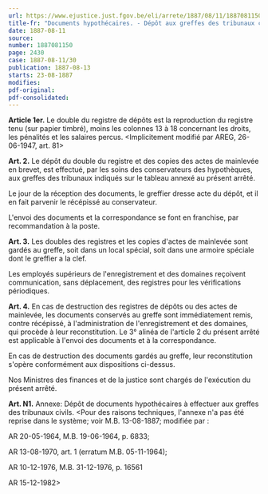 ```yaml
---
url: https://www.ejustice.just.fgov.be/eli/arrete/1887/08/11/1887081150/justel
title-fr: "Documents hypothécaires. - Dépôt aux greffes des tribunaux civils."
date: 1887-08-11
source:
number: 1887081150
page: 2430
case: 1887-08-11/30
publication: 1887-08-13
starts: 23-08-1887
modifies:
pdf-original:
pdf-consolidated:
---
```


**Article 1er.** Le double du registre de dépôts est la reproduction du registre tenu (sur papier timbré), moins les colonnes 13 à 18 concernant les droits, les pénalités et les salaires percus. <Implicitement modifié par AREG, 26-06-1947, art. 81>

**Art. 2.** Le dépôt du double du registre et des copies des actes de mainlevée en brevet, est effectué, par les soins des conservateurs des hypothèques, aux greffes des tribunaux indiqués sur le tableau annexé au présent arrêté.

Le jour de la réception des documents, le greffier dresse acte du dépôt, et il en fait parvenir le récépissé au conservateur.

L'envoi des documents et la correspondance se font en franchise, par recommandation à la poste.

**Art. 3.** Les doubles des registres et les copies d'actes de mainlevée sont gardés au greffe, soit dans un local spécial, soit dans une armoire spéciale dont le greffier a la clef.

Les employés supérieurs de l'enregistrement et des domaines reçoivent communication, sans déplacement, des registres pour les vérifications périodiques.

**Art. 4.** En cas de destruction des registres de dépôts ou des actes de mainlevée, les documents conservés au greffe sont immédiatement remis, contre récépissé, à l'administration de l'enregistrement et des domaines, qui procède à leur reconstitution. Le 3° alinéa de l'article 2 du présent arrêté est applicable à l'envoi des documents et à la correspondance.

En cas de destruction des documents gardés au greffe, leur reconstitution s'opère conformément aux dispositions ci-dessus.

Nos Ministres des finances et de la justice sont chargés de l'exécution du présent arrêté.

**Art. N1.** Annexe: Dépôt de documents hypothécaires à effectuer aux greffes des tribunaux civils. <Pour des raisons techniques, l'annexe n'a pas été reprise dans le système; voir M.B. 13-08-1887; modifiée par :

AR 20-05-1964, M.B. 19-06-1964, p. 6833;

AR 13-08-1970, art. 1 (erratum M.B. 05-11-1964);

AR 10-12-1976, M.B. 31-12-1976, p. 16561

AR 15-12-1982>
